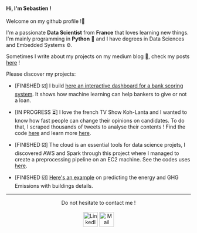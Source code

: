 #### Hi, I'm Sebastien ! </br>

Welcome on my github profile !👋

I'm a passionate **Data Scientist** from **France** that loves learning new things.
I'm mainly programming in **Python** 🐍 and I have degrees in Data Sciences and Embedded Systems ⚙️.

Sometimes I write about my projects on my medium blog 📝, check my posts [here](https://medium.com/@sebastienmaviel) !

Please discover my projects:

- [FINISHED ☑️] I build [here an interactive dashboard for a bank scoring system](https://github.com/MavielS/modele-de-scoring-bancaire). It shows how machine learning can help bankers to give or not a loan.

- [IN PROGRESS ⏳] I love the french TV Show Koh-Lanta and I wanted to know how fast people can change their opinions on candidates. To do that, I scraped thousands of tweets to analyse their contents ! Find the code [here](https://github.com/MavielS/koh-lanta-analyse-de-popularite) and learn more [here](https://medium.com/@sebastienmaviel/%C3%A9volution-de-la-popularit%C3%A9-des-candidats-de-koh-lanta-partie-1-ac381792e623?p=ac381792e623).

- [FINISHED ☑️] The cloud is an essential tools for data science projets, I discovered AWS and Spark through this project where I managed to create a preprocessing pipeline on an EC2 machine. See the codes uses [here](https://github.com/MavielS/fruits_spark_aws).

- [FINISHED ☑️] [Here's an example](https://github.com/MavielS/emissions-energy-ges-seattle) on predicting the energy and GHG Emissions with buildings details.

---- 

<p align="center">
  Do not hesitate to contact me ! <br> <br>
  <a href="https://www.linkedin.com/in/s%C3%A9bastien-maviel/" class="fancybox" ><img src="https://user-images.githubusercontent.com/63207451/97303444-b2c04380-185a-11eb-8cfc-864c33a64e4b.png" title="LinkedIn" width="40" height="40"></a>
  <a href="mailto:sebastien.maviel@gmail.com" class="fancybox" ><img src="https://user-images.githubusercontent.com/63207451/97303543-cec3e500-185a-11eb-8adc-c1364e2054a9.png" title="Mail" width="40" height="40"></a>
</p>


<!--
**MavielS/MavielS** is a ✨ _special_ ✨ repository because its `README.md` (this file) appears on your GitHub profile.

Here are some ideas to get you started:

- 🔭 I’m currently working on ...
- 🌱 I’m currently learning ...
- 👯 I’m looking to collaborate on ...
- 🤔 I’m looking for help with ...
- 💬 Ask me about ...
- 📫 How to reach me: ...
- 😄 Pronouns: ...
- ⚡ Fun fact: ...
-->
